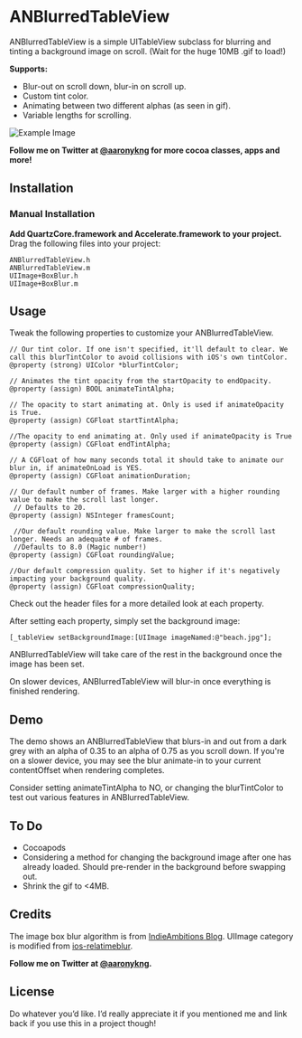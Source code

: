# ANBlurredTableView

ANBlurredTableView is a simple UITableView subclass for blurring and tinting a background image on scroll. (Wait for the huge 10MB .gif to load!)

**Supports:** 
- Blur-out on scroll down, blur-in on scroll up.
- Custom tint color.
- Animating between two different alphas (as seen in gif).
- Variable lengths for scrolling.

![Example Image](https://github.com/aaronn/ANBlurredTableView/blob/master/Images/scroll.gif?raw=true)

**Follow me on Twitter at [@aaronykng](http://www.twitter.com/aaronykng) for more cocoa classes, apps and more!**

## Installation

### Manual Installation
**Add QuartzCore.framework and Accelerate.framework to your project.** Drag the following files into your project:

    ANBlurredTableView.h
    ANBlurredTableView.m
    UIImage+BoxBlur.h
    UIImage+BoxBlur.m

## Usage
Tweak the following properties to customize your ANBlurredTableView.

    // Our tint color. If one isn't specified, it'll default to clear. We call this blurTintColor to avoid collisions with iOS's own tintColor.
    @property (strong) UIColor *blurTintColor;
    
    // Animates the tint opacity from the startOpacity to endOpacity.
    @property (assign) BOOL animateTintAlpha;
    
    // The opacity to start animating at. Only is used if animateOpacity is True.
    @property (assign) CGFloat startTintAlpha;
    
    //The opacity to end animating at. Only used if animateOpacity is True
    @property (assign) CGFloat endTintAlpha;
    
    // A CGFloat of how many seconds total it should take to animate our blur in, if animateOnLoad is YES.
    @property (assign) CGFloat animationDuration;
    
    // Our default number of frames. Make larger with a higher rounding value to make the scroll last longer.
     // Defaults to 20.
    @property (assign) NSInteger framesCount;
    
     //Our default rounding value. Make larger to make the scroll last longer. Needs an adequate # of frames.
     //Defaults to 8.0 (Magic number!)
    @property (assign) CGFloat roundingValue;

    //Our default compression quality. Set to higher if it's negatively impacting your background quality.
    @property (assign) CGFloat compressionQuality;

Check out the header files for a more detailed look at each property.

After setting each property, simply set the background image:

    [_tableView setBackgroundImage:[UIImage imageNamed:@"beach.jpg"];
    
ANBlurredTableView will take care of the rest in the background once the image has been set. 

On slower devices, ANBlurredTableView will blur-in once everything is finished rendering.
    
## Demo
The demo shows an ANBlurredTableView that blurs-in and out from a dark grey with an alpha of 0.35 to an alpha of 0.75 as you scroll down. If you're on a slower device, you may see the blur animate-in to your current contentOffset when rendering completes.

Consider setting animateTintAlpha to NO, or changing the blurTintColor to test out various features in ANBlurredTableView.

## To Do
- Cocoapods
- Considering a method for changing the background image after one has already loaded. Should pre-render in the background before swapping out.
- Shrink the gif to <4MB.

## Credits
The image box blur algorithm is from [IndieAmbitions Blog](http://indieambitions.com/idevblogaday/perform-blur-vimage-accelerate-framework-tutorial/?utm_source=feedburner&utm_medium=feed&utm_campaign=Feed%3A+IndieAmbitions+%28Indie+Ambitions%29). UIImage category is modified from [ios-relatimeblur](https://github.com/alexdrone/ios-realtimeblur). 

**Follow me on Twitter at [@aaronykng](http://www.twitter.com/aaronykng).**

## License
Do whatever you’d like. I’d really appreciate it if you mentioned me and link back if you use this in a project though!
